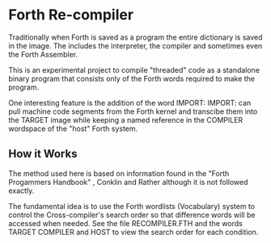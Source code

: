 # Forth Re-compiler

Traditionally when Forth is saved as a program the entire dictionary is saved in the image. The includes the interpreter, the compiler and sometimes even the Forth Assembler. 

This is an experimental project to compile "threaded" code as a standalone
binary program that consists only of the Forth words required to make the
program. 

One interesting feature is the addition of the word IMPORT:
IMPORT: can pull machine code segments from the Forth kernel and transcibe
them into the TARGET image while keeping a named reference in the COMPILER wordspace of the "host" Forth system. 

## How it Works
The method used here is based on information found in the "Forth Progammers Handbook" , Conklin and Rather although it is not followed exactly. 

The fundamental idea is to use the Forth wordlists (Vocabulary) system
to control the Cross-compiler's search order so that difference words will
be accessed when needed.  See the file RECOMPILER.FTH and the words TARGET COMPILER and HOST to view the search order for each condition. 

